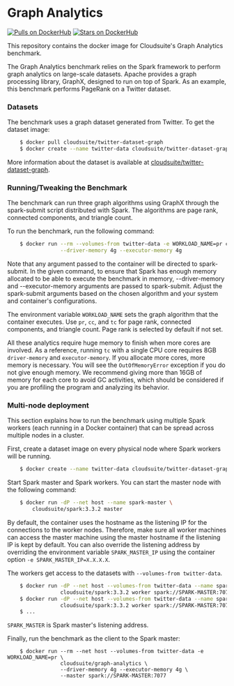 # Graph Analytics #

[![Pulls on DockerHub][dhpulls]][dhrepo]
[![Stars on DockerHub][dhstars]][dhrepo]

This repository contains the docker image for Cloudsuite's Graph Analytics benchmark.

The Graph Analytics benchmark relies on the Spark framework to perform graph analytics on large-scale datasets. Apache provides a graph processing library, GraphX, designed to run on top of Spark. As an example, this benchmark performs PageRank on a Twitter dataset.

### Datasets

The benchmark uses a graph dataset generated from Twitter. To get the dataset image:

```sh
    $ docker pull cloudsuite/twitter-dataset-graph
    $ docker create --name twitter-data cloudsuite/twitter-dataset-graph
```

More information about the dataset is available at
[cloudsuite/twitter-dataset-graph][ml-dhrepo].

### Running/Tweaking the Benchmark

The benchmark can run three graph algorithms using GraphX through the spark-submit script distributed with Spark. The algorithms are page rank, connected components, and triangle count.

To run the benchmark, run the following command:

```sh
    $ docker run --rm --volumes-from twitter-data -e WORKLOAD_NAME=pr cloudsuite/graph-analytics \
                 --driver-memory 4g --executor-memory 4g
```

Note that any argument passed to the container will be directed to spark-submit. In the given command, to ensure that Spark has enough memory allocated to be able to execute the benchmark in memory, --driver-memory and --executor-memory arguments are passed to spark-submit. Adjust the spark-submit arguments based on the chosen algorithm and your system and container's configurations.

The environment variable `WORKLOAD_NAME` sets the graph algorithm that the container executes. Use `pr`, `cc`, and `tc` for page rank, connected components, and triangle count. Page rank is selected by default if not set. 

All these analytics require huge memory to finish when more cores are involved. As a reference, running `tc` with a single CPU core requires 8GB `driver-memory` and `executor-memory`. If you allocate more cores, more memory is necessary. You will see the `OutOfMemoryError` exception if you do not give enough memory. We recommend giving more than 16GB of memory for each core to avoid GC activities, which should be considered if you are profiling the program and analyzing its behavior. 

### Multi-node deployment

This section explains how to run the benchmark using multiple Spark workers (each running in a Docker container) that can be spread across multiple nodes in a cluster. 


First, create a dataset image on every physical node where Spark
workers will be running.

```sh
    $ docker create --name twitter-data cloudsuite/twitter-dataset-graph
```
Start Spark master and Spark workers. You can start the master node with the following command:

```sh
    $ docker run -dP --net host --name spark-master \
        cloudsuite/spark:3.3.2 master
```

By default, the container uses the hostname as the listening IP for the connections to the worker nodes. Therefore, make sure all worker machines can access the master machine using the master hostname if the listening IP is kept by default.
You can also override the listening address by overriding the environment variable `SPARK_MASTER_IP` using the container option `-e SPARK_MASTER_IP=X.X.X.X`.

The workers get access to the datasets with `--volumes-from twitter-data`.

```sh
    $ docker run -dP --net host --volumes-from twitter-data --name spark-worker-01 \
                 cloudsuite/spark:3.3.2 worker spark://SPARK-MASTER:7077
    $ docker run -dP --net host --volumes-from twitter-data --name spark-worker-02 \
                 cloudsuite/spark:3.3.2 worker spark://SPARK-MASTER:7077
    $ ...
```

`SPARK_MASTER` is Spark master's listening address.

Finally, run the benchmark as the client to the Spark master:

```
    $ docker run --rm --net host --volumes-from twitter-data -e WORKLOAD_NAME=pr \
                 cloudsuite/graph-analytics \
                 --driver-memory 4g --executor-memory 4g \
                 --master spark://SPARK-MASTER:7077
```


[dhrepo]: https://hub.docker.com/r/cloudsuite/graph-analytics/ "DockerHub Page"
[dhpulls]: https://img.shields.io/docker/pulls/cloudsuite/graph-analytics.svg "Go to DockerHub Page"
[dhstars]: https://img.shields.io/docker/stars/cloudsuite/graph-analytics.svg "Go to DockerHub Page"
[ml-dhrepo]: https://hub.docker.com/r/cloudsuite/twitter-dataset-graph/
[spark-dhrepo]: https://hub.docker.com/r/cloudsuite/spark/
